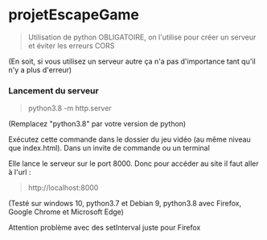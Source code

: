 # projetEscapeGame
>Utilisation de python OBLIGATOIRE, on l'utilise pour créer un serveur et éviter les erreurs CORS

(En soit, si vous utilisez un serveur autre ça n'a pas d'importance tant qu'il n'y a plus d'erreur)

### Lancement du serveur ###
>python3.8 -m http.server

(Remplacez "python3.8" par votre version de python)

Exécutez cette commande dans le dossier du jeu vidéo (au même niveau que index.html).
Dans un invite de commande ou un terminal

Elle lance le serveur sur le port 8000.
Donc pour accéder au site il faut aller à l'url :
>http://localhost:8000

(Testé sur windows 10, python3.7 et Debian 9, python3.8 avec Firefox, Google Chrome et Microsoft Edge)

Attention problème avec des setInterval juste pour Firefox